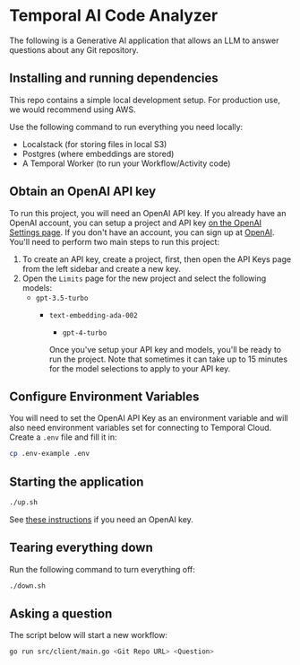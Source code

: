# Temporal AI Code Analyzer

The following is a Generative AI application that allows an LLM to answer questions about any Git repository.

## Installing and running dependencies

This repo contains a simple local development setup. For production use, we would recommend using AWS.

Use the following command to run everything you need locally:

- Localstack (for storing files in local S3)
- Postgres (where embeddings are stored)
- A Temporal Worker (to run your Workflow/Activity code)

## Obtain an OpenAI API key

To run this project, you will need an OpenAI API key.  If you already have an OpenAI account, you can setup a project and API key [on the OpenAI Settings page](https://platform.openai.com/settings/). If you don't have an account, you can sign up at [OpenAI](https://platform.openai.com/signup).  You'll need to perform two main steps to run this project:

1. To create an API key, create a project, first, then open the API Keys page from the left sidebar and create a new key.
2. Open the `Limits` page for the new project and select the following models:
   - `gpt-3.5-turbo`
      - `text-embedding-ada-002`
         - `gpt-4-turbo`

         Once you've setup your API key and models, you'll be ready to run the project.  Note that sometimes it can take up to 15 minutes for the model selections to apply to your API key.

## Configure Environment Variables

You will need to set the OpenAI API Key as an environment variable and will also need environment variables set for connecting to Temporal Cloud. Create a `.env` file and fill it in:

```bash
cp .env-example .env
```


## Starting the application

```bash
./up.sh
```

See [these instructions](#obtain-an-openai-api-key) if you need an OpenAI key.

## Tearing everything down

Run the following command to turn everything off:

```bash
./down.sh
```

## Asking a question

The script below will start a new workflow:

```bash
go run src/client/main.go <Git Repo URL> <Question>
```

